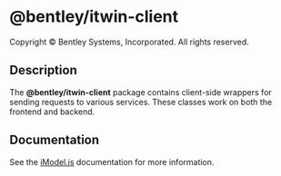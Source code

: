 # @bentley/itwin-client

Copyright © Bentley Systems, Incorporated. All rights reserved.

## Description

The __@bentley/itwin-client__ package contains client-side wrappers for sending requests to various services.
These classes work on both the frontend and backend.

## Documentation

See the [iModel.js](https://www.imodeljs.org) documentation for more information.
